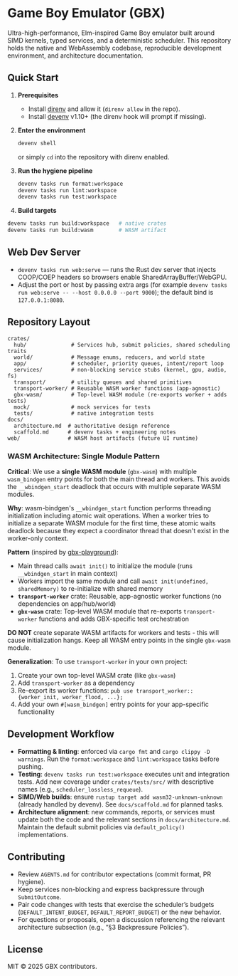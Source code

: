 # Game Boy Emulator (GBX)

Ultra-high-performance, Elm-inspired Game Boy emulator built around SIMD kernels, typed services, and a deterministic scheduler. This repository holds the native and WebAssembly codebase, reproducible development environment, and architecture documentation.

## Quick Start

1. **Prerequisites**  
   - Install [direnv](https://direnv.net/) and allow it (`direnv allow` in the repo).  
   - Install [devenv](https://devenv.sh/) v1.10+ (the direnv hook will prompt if missing).

2. **Enter the environment**  
   ```bash
   devenv shell
   ```
   or simply `cd` into the repository with direnv enabled.

3. **Run the hygiene pipeline**  
   ```bash
   devenv tasks run format:workspace
   devenv tasks run lint:workspace
   devenv tasks run test:workspace
   ```

4. **Build targets**  
 ```bash
 devenv tasks run build:workspace   # native crates
 devenv tasks run build:wasm        # WASM artifact
 ```

## Web Dev Server

- `devenv tasks run web:serve` — runs the Rust dev server that injects COOP/COEP headers so browsers enable SharedArrayBuffer/WebGPU.
- Adjust the port or host by passing extra args (for example `devenv tasks run web:serve -- --host 0.0.0.0 --port 9000`); the default bind is `127.0.0.1:8080`.

## Repository Layout

```
crates/
  hub/              # Services hub, submit policies, shared scheduling traits
  world/            # Message enums, reducers, and world state
  app/              # scheduler, priority queues, intent/report loop
  services/         # non-blocking service stubs (kernel, gpu, audio, fs)
  transport/        # utility queues and shared primitives
  transport-worker/ # Reusable WASM worker functions (app-agnostic)
  gbx-wasm/         # Top-level WASM module (re-exports worker + adds tests)
  mock/             # mock services for tests
  tests/            # native integration tests
docs/
  architecture.md  # authoritative design reference
  scaffold.md      # devenv tasks + engineering notes
web/               # WASM host artifacts (future UI runtime)
```

### WASM Architecture: Single Module Pattern

**Critical**: We use a **single WASM module** (`gbx-wasm`) with multiple `wasm_bindgen` entry points for both the main thread and workers. This avoids the `__wbindgen_start` deadlock that occurs with multiple separate WASM modules.

**Why**: wasm-bindgen's `__wbindgen_start` function performs threading initialization including atomic wait operations. When a worker tries to initialize a separate WASM module for the first time, these atomic waits deadlock because they expect a coordinator thread that doesn't exist in the worker-only context.

**Pattern** (inspired by [gbx-playground](https://github.com/bkase/gbx-playground)):
- Main thread calls `await init()` to initialize the module (runs `__wbindgen_start` in main context)
- Workers import the same module and call `await init(undefined, sharedMemory)` to re-initialize with shared memory
- **`transport-worker`** crate: Reusable, app-agnostic worker functions (no dependencies on app/hub/world)
- **`gbx-wasm`** crate: Top-level WASM module that re-exports `transport-worker` functions and adds GBX-specific test orchestration

**DO NOT** create separate WASM artifacts for workers and tests - this will cause initialization hangs. Keep all WASM entry points in the single `gbx-wasm` module.

**Generalization**: To use `transport-worker` in your own project:
1. Create your own top-level WASM crate (like `gbx-wasm`)
2. Add `transport-worker` as a dependency
3. Re-export its worker functions: `pub use transport_worker::{worker_init, worker_flood, ...};`
4. Add your own `#[wasm_bindgen]` entry points for your app-specific functionality

## Development Workflow

- **Formatting & linting**: enforced via `cargo fmt` and `cargo clippy -D warnings`. Run the `format:workspace` and `lint:workspace` tasks before pushing.
- **Testing**: `devenv tasks run test:workspace` executes unit and integration tests. Add new coverage under `crates/tests/src/` with descriptive names (e.g., `scheduler_lossless_requeue`).
- **SIMD/Web builds**: ensure `rustup target add wasm32-unknown-unknown` (already handled by devenv). See `docs/scaffold.md` for planned tasks.
- **Architecture alignment**: new commands, reports, or services must update both the code and the relevant sections in `docs/architecture.md`. Maintain the default submit policies via `default_policy()` implementations.

## Contributing

- Review `AGENTS.md` for contributor expectations (commit format, PR hygiene).
- Keep services non-blocking and express backpressure through `SubmitOutcome`.
- Pair code changes with tests that exercise the scheduler’s budgets (`DEFAULT_INTENT_BUDGET`, `DEFAULT_REPORT_BUDGET`) or the new behavior.
- For questions or proposals, open a discussion referencing the relevant architecture subsection (e.g., “§3 Backpressure Policies”).

## License

MIT © 2025 GBX contributors.
